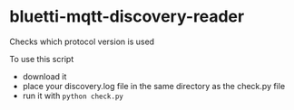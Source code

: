 # bluetti-mqtt-discovery-reader
Checks which protocol version is used

To use this script
- download it
- place your discovery.log file in the same directory as the check.py file
- run it with `python check.py`
